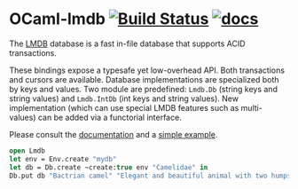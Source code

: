 # OCaml-lmdb [![Build Status](https://travis-ci.org/Drup/ocaml-lmdb.svg?branch=master)](https://travis-ci.org/Drup/ocaml-lmdb) [![docs](https://img.shields.io/badge/doc-online-blue.svg)][doc]

The [LMDB][] database is a fast in-file database that supports ACID transactions.

These bindings expose a typesafe yet low-overhead API. Both transactions and cursors are available. 
Database implementations are specialized both by keys and values.
Two module are predefined: `Lmdb.Db` (string keys and string values) and `Lmdb.IntDb` (int keys and string values). 
New implementation (which can use special LMDB features such as multi-values) can be added via a functorial interface.

Please consult the [documentation][doc] and a [simple example](tests/simple_db.ml).

```ocaml
open Lmdb
let env = Env.create "mydb"
let db = Db.create ~create:true env "Camelidae" in
Db.put db "Bactrian camel" "Elegant and beautiful animal with two humps."
```

[lmdb]: http://symas.com/mdb/#overview
[doc]: https://drup.github.io/ocaml-lmdb/dev/Lmdb.html
